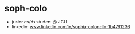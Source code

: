 # soph-colo
- junior cs/ds student @ JCU
- linkedin: www.linkedin.com/in/sophia-colonello-1b4761236
